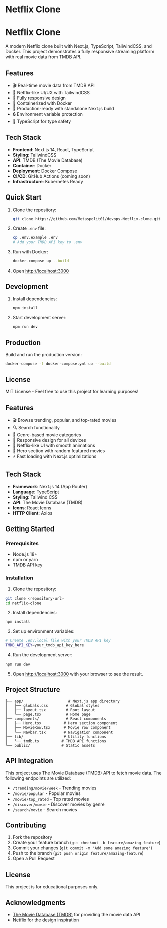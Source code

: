 # Netflix Clone

# Netflix Clone

A modern Netflix clone built with Next.js, TypeScript, TailwindCSS, and Docker. This project demonstrates a fully responsive streaming platform with real movie data from TMDB API.

## Features

- 🎬 Real-time movie data from TMDB API
- 🎨 Netflix-like UI/UX with TailwindCSS
- 📱 Fully responsive design
- 🐳 Containerized with Docker
- 🚀 Production-ready with standalone Next.js build
- 🔒 Environment variable protection
- 🎯 TypeScript for type safety

## Tech Stack

- **Frontend**: Next.js 14, React, TypeScript
- **Styling**: TailwindCSS
- **API**: TMDB (The Movie Database)
- **Container**: Docker
- **Deployment**: Docker Compose
- **CI/CD**: GitHub Actions (coming soon)
- **Infrastructure**: Kubernetes Ready

## Quick Start

1. Clone the repository:
   ```bash
   git clone https://github.com/Metaspolit01/devops-Netflix-clone.git
   ```

2. Create `.env` file:
   ```bash
   cp .env.example .env
   # Add your TMDB API key to .env
   ```

3. Run with Docker:
   ```bash
   docker-compose up --build
   ```

4. Open [http://localhost:3000](http://localhost:3000)

## Development

1. Install dependencies:
   ```bash
   npm install
   ```

2. Start development server:
   ```bash
   npm run dev
   ```

## Production

Build and run the production version:
```bash
docker-compose -f docker-compose.yml up --build
```

## License

MIT License - Feel free to use this project for learning purposes!

## Features

- 🎬 Browse trending, popular, and top-rated movies
- 🔍 Search functionality
- 🎯 Genre-based movie categories
- 📱 Responsive design for all devices
- 🎨 Netflix-like UI with smooth animations
- 🎥 Hero section with random featured movies
- ⚡ Fast loading with Next.js optimizations

## Tech Stack

- **Framework**: Next.js 14 (App Router)
- **Language**: TypeScript
- **Styling**: Tailwind CSS
- **API**: The Movie Database (TMDB)
- **Icons**: React Icons
- **HTTP Client**: Axios

## Getting Started

### Prerequisites

- Node.js 18+ 
- npm or yarn
- TMDB API key

### Installation

1. Clone the repository:
```bash
git clone <repository-url>
cd netflix-clone
```

2. Install dependencies:
```bash
npm install
```

3. Set up environment variables:
```bash
# Create .env.local file with your TMDB API key
TMDB_API_KEY=your_tmdb_api_key_here
```

4. Run the development server:
```bash
npm run dev
```

5. Open [http://localhost:3000](http://localhost:3000) with your browser to see the result.

## Project Structure

```
├── app/                    # Next.js app directory
│   ├── globals.css        # Global styles
│   ├── layout.tsx         # Root layout
│   └── page.tsx           # Home page
├── components/            # React components
│   ├── Hero.tsx          # Hero section component
│   ├── MovieRow.tsx      # Movie row component
│   └── Navbar.tsx        # Navigation component
├── lib/                  # Utility functions
│   └── tmdb.ts          # TMDB API functions
└── public/              # Static assets
```

## API Integration

This project uses The Movie Database (TMDB) API to fetch movie data. The following endpoints are utilized:

- `/trending/movie/week` - Trending movies
- `/movie/popular` - Popular movies
- `/movie/top_rated` - Top rated movies
- `/discover/movie` - Discover movies by genre
- `/search/movie` - Search movies

## Contributing

1. Fork the repository
2. Create your feature branch (`git checkout -b feature/amazing-feature`)
3. Commit your changes (`git commit -m 'Add some amazing feature'`)
4. Push to the branch (`git push origin feature/amazing-feature`)
5. Open a Pull Request

## License

This project is for educational purposes only.

## Acknowledgments

- [The Movie Database (TMDB)](https://www.themoviedb.org/) for providing the movie data API
- [Netflix](https://www.netflix.com/) for the design inspiration
